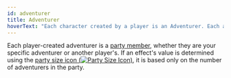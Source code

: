 ```yaml
---
id: adventurer
title: Adventurer
hoverText: "Each character created by a player is an Adventurer. Each adventurer is a party member."
---
```


Each player-created adventurer is a [party member](/docs/glossary/party), whether they are your specific adventurer or another player's. If an effect's value is determined using the [party size icon (<img src="/icons/party-size.svg" alt="Party Size Icon" class="icon-svg" />)](/docs/glossary/party-size), it is based only on the number of adventurers in the party.
